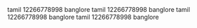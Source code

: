 
<!DOCTYPE html>
<html lang="en">
<head>
    <meta charset="UTF-8">
    <meta name="viewport" content="width=device-width, initial-scale=1.0">
    <title>Flowershop</title>
    <link rel="shortcut icon" href="2f.jpeg" type="image/x-icon">
    <style>
        table,td,tr,th{
            border: 1px solid black;
            border-collapse: collapse;
        } 
    </style>
</head>
<body>
    <!-- <img src="1.jpeg" alt="this is a flower">
    <p>attributes - additional information about elements</p>
    <div class="a">
        <ol>
            <li id="abc">
                 chennai
            </li>
            <li>banglore</li>
            <li>coimbatore</li>
            <li> mysuru</li>
            <li> manglore</li>
        </ol>
    </div> 
    
    <ul>
        <li >
            chennai
       </li>
       <li>banglore</li>
       <li>coimbatore</li>
       <li> mysuru</li>
       <li> manglore</li>
    </ul> -->
<table>
    <tr>
        <th colspan="3">name</th>
        <!-- <th> mobile number</th> -->
        <!-- <th>city</th> -->
    </tr>
    <tr>
        <td>
            tamil
        </td>
        <td>12266778998</td>
        <td>banglore</td>
    </tr>
    <tr>
        <td>
            tamil
        </td>
        <td>12266778998</td>
        <td>banglore</td>
    </tr>
    <tr>
        <td>
            tamil
        </td>
        <td>12266778998</td>
        <td>banglore</td>
    </tr>
    <tr>
        <td>
            tamil
        </td>
        <td>12266778998</td>
        <td>banglore</td>
    </tr>
</table>


</body>
</html>
